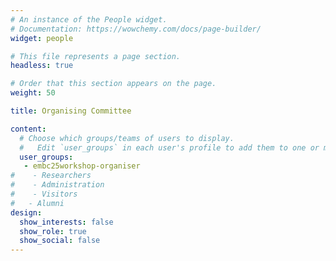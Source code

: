 ```yaml
---
# An instance of the People widget.
# Documentation: https://wowchemy.com/docs/page-builder/
widget: people

# This file represents a page section.
headless: true

# Order that this section appears on the page.
weight: 50

title: Organising Committee

content:
  # Choose which groups/teams of users to display.
  #   Edit `user_groups` in each user's profile to add them to one or more of these groups.
  user_groups:
   - embc25workshop-organiser
#    - Researchers
#    - Administration
#    - Visitors
#   - Alumni
design:
  show_interests: false
  show_role: true
  show_social: false
---
```

